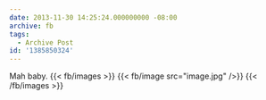 ```yaml
---
date: 2013-11-30 14:25:24.000000000 -08:00
archive: fb
tags: 
  - Archive Post
id: '1385850324'
---
```


Mah baby.
{{< fb/images >}}
{{< fb/image src="image.jpg" />}}
{{< /fb/images >}}
